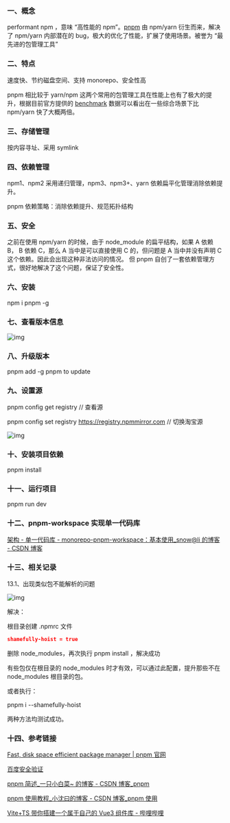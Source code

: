 ### 一、概念

performant npm ，意味 “高性能的 npm”。[pnpm](https://so.csdn.net/so/search?q=pnpm&spm=1001.2101.3001.7020) 由 npm/yarn 衍生而来，解决了 npm/yarn 内部潜在的 bug，极大的优化了性能，扩展了使用场景。被誉为 “最先进的包管理工具”

### 二、特点

速度快、节约磁盘空间、支持 monorepo、安全性高

pnpm 相比较于 yarn/npm 这两个常用的包管理工具在性能上也有了极大的提升，根据目前官方提供的 [benchmark](https://so.csdn.net/so/search?q=benchmark&spm=1001.2101.3001.7020) 数据可以看出在一些综合场景下比 npm/yarn 快了大概两倍。

### 三、存储管理

按内容寻址、采用 symlink

### 四、依赖管理

npm1、npm2 采用递归管理，npm3、npm3+、yarn 依赖扁平化管理消除依赖提升。

pnpm 依赖策略：消除依赖提升、规范拓扑结构

### 五、安全

之前在使用 npm/yarn 的时候，由于 node_module 的扁平结构，如果 A 依赖 B， B 依赖 C，那么 A 当中是可以直接使用 C 的，但问题是 A 当中并没有声明 C 这个依赖。因此会出现这种非法访问的情况。 但 pnpm 自创了一套依赖管理方式，很好地解决了这个问题，保证了安全性。

### 六、安装

npm i pnpm -g

### 七、查看版本信息

![img](https://img-blog.csdnimg.cn/d854e76e78644d249c6a27d5e2fd7f0b.png)

### 八、升级版本

pnpm add -g pnpm to update 

### 九、设置源

pnpm config get registry // 查看源

pnpm config set registry https://registry.npmmirror.com // 切换淘宝源 

![img](https://img-blog.csdnimg.cn/e55740b3fccb4e64841b84fdada92caa.png)

### 十、安装项目依赖

pnpm install

### 十一、运行项目

pnpm run dev

### 十二、pnpm-workspace 实现单一代码库

[架构 - 单一代码库 - monorepo-pnpm-workspace：基本使用_snow@li 的博客 - CSDN 博客](https://blog.csdn.net/snowball_li/article/details/129699389)

### 十三、相关记录

13.1、出现类似包不能解析的问题

![img](https://img-blog.csdnimg.cn/4f3c7e5551f2497999e1e4b0c8dc5c5b.png)

解决：

根目录创建 .npmrc 文件

```json
shamefully-hoist = true
```

删除 node_modules，再次执行 pnpm install ，解决成功 

有些包仅在根目录的 node_modules 时才有效，可以通过此配置，提升那些不在 node_modules 根目录的包。

或者执行：

pnpm i --shamefully-hoist

两种方法均测试成功。 

### 十四、参考链接

[Fast, disk space efficient package manager | pnpm 官网](https://pnpm.io/)

[百度安全验证](https://baijiahao.baidu.com/s?id=1712299680972583580&wfr=spider&for=pc)

[pnpm 简述_一只小白菜~ 的博客 - CSDN 博客_pnpm](https://blog.csdn.net/weixin_43106777/article/details/121745882)

[pnpm 使用教程_小沈曰的博客 - CSDN 博客_pnpm 使用](https://blog.csdn.net/shentian885/article/details/122237746)

[Vite+TS 带你搭建一个属于自己的 Vue3 组件库 - 哔哩哔哩](https://www.bilibili.com/read/cv17485496)